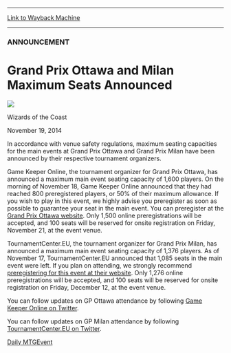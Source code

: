 
---
[Link to Wayback Machine](https://web.archive.org/web/20141122172857/http://magic.wizards.com/en/articles/archive/grand-prix-ottawa-and-milan-maximum-seats-announced-2014-11-19)

[_metadata_:description]:- "In accordance with venue safety regulations, maximum seating capacities for the main events at Grand Prix Ottawa and Grand Prix Milan have been announced by their respective tournament organizers."
[_metadata_:generator]:- "Drupal 7 (http://drupal.org)"
[_metadata_:node]:- "314731"
[_metadata_:publish_date]:- "2014-11-19"
[_metadata_:source]:- "div-main"
[_metadata_:title]:- "Grand Prix Ottawa and Milan Maximum Seats Announced"
[_metadata_:wayback_capture_timestamp]:- "2014-11-22 17:28:57"
[_metadata_:wayback_raw_url]:- "https://web.archive.org/web/20141122172857id_/http://magic.wizards.com/en/articles/archive/grand-prix-ottawa-and-milan-maximum-seats-announced-2014-11-19"
[_metadata_:wayback_url]:- "http://magic.wizards.com/en/articles/archive/grand-prix-ottawa-and-milan-maximum-seats-announced-2014-11-19"
---





### ANNOUNCEMENT


Grand Prix Ottawa and Milan Maximum Seats Announced
===================================================



![](https://media.magic.wizards.com/styles/auth_small/public/images/person/wizards_authorpic_larger.jpg)

Wizards of the Coast




November 19, 2014
 










In accordance with venue safety regulations, maximum seating capacities for the main events at Grand Prix Ottawa and Grand Prix Milan have been announced by their respective tournament organizers.



Game Keeper Online, the tournament organizer for Grand Prix Ottawa, has announced a maximum main event seating capacity of 1,600 players. On the morning of November 18, Game Keeper Online announced that they had reached 800 preregistered players, or 50% of their maximum allowance. If you wish to play in this event, we highly advise you preregister as soon as possible to guarantee your seat in the main event. You can preregister at the [Grand Prix Ottawa website](http://www.gamekeeper.ca/gpottawa/). Only 1,500 online preregistrations will be accepted, and 100 seats will be reserved for onsite registration on Friday, November 21, at the event venue.



TournamentCenter.EU, the tournament organizer for Grand Prix Milan, has announced a maximum main event seating capacity of 1,376 players. As of November 17, TournamentCenter.EU announced that 1,085 seats in the main event were left. If you plan on attending, we strongly recommend [preregistering for this event at their website](http://events.tournamentcenter.eu/event/grand-prix-milan-14--2). Only 1,276 online preregistrations will be accepted, and 100 seats will be reserved for onsite registration on Friday, December 12, at the event venue.



You can follow updates on GP Ottawa attendance by following [Game Keeper Online on Twitter](https://twitter.com/GameKeeperQC).



You can follow updates on GP Milan attendance by following [TournamentCenter.EU on Twitter](https://twitter.com/tournamentcentr).


[Daily MTG](/en/tags/daily-mtg)[Event](/en/tags/event)





 
 




  







